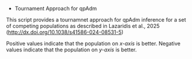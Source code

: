 * Tournament Approach for qpAdm

This script provides a tournamnet approach for qpAdm inference for a set
of competing populations as described in Lazaridis et al., 2025
(http://dx.doi.org/10.1038/s41586-024-08531-5)

Positive values indicate that the population on *x-axis* is better.
Negative values indicate that the population on *y-axis* is better.
